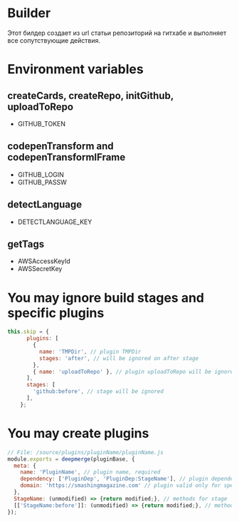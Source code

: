 # Builder
Этот билдер создает из url статьи репозиторий на гитхабе и выполняет все сопутствующие действия.

# Environment variables

## createCards, createRepo, initGithub, uploadToRepo
* GITHUB_TOKEN

## codepenTransform and codepenTransformIFrame
* GITHUB_LOGIN
* GITHUB_PASSW

## detectLanguage
* DETECTLANGUAGE_KEY

## getTags
* AWSAccessKeyId
* AWSSecretKey


# You may ignore build stages and specific plugins

```javascript
this.skip = {
      plugins: [
        {
          name: 'TMPDir', // plugin TMPDir
          stages: 'after', // will be ignored on after stage
        },
        { name: 'uploadToRepo' }, // plugin uploadToRepo will be ignored on all stages
      ],
      stages: [
        'github:before', // stage will be ignored
      ],
    };
```

# You may create plugins

```javascript
// File: /source/plugins/pluginName/pluginName.js
module.exports = deepmerge(pluginBase, {
  meta: {
    name: 'PluginName', // plugin name, required
    dependency: ['PluginDep', 'PluginDep:StageName'], // plugin dependency, optional
    domain: 'https://smashingmagazine.com' // plugin valid only for specific domain, optional
  },
  StageName: (unmodified) => {return modified;}, // methods for stage 'StageName'
  [['StageName:before']]: (unmodified) => {return modified;}, // methods for stage 'StageName:before'
});
```
